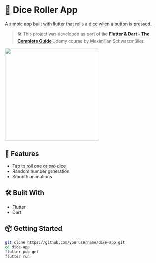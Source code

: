 # 🎲 Dice Roller App

A simple app built with flutter that rolls a dice when a button is pressed.

> 🛠 This project was developed as part of the **[Flutter & Dart - The Complete Guide](https://www.udemy.com/course/flutter-dart-the-complete-guide/)** Udemy course by Maximilian Schwarzmüller.
> 
<img src="https://github.com/user-attachments/assets/e911233d-47ff-49e1-bfa1-509b5bef7cca" width="300">

## 🚀 Features
- Tap to roll one or two dice
- Random number generation
- Smooth animations

## 🛠 Built With
- Flutter
- Dart

## 📦 Getting Started

```bash
git clone https://github.com/yourusername/dice-app.git
cd dice-app
flutter pub get
flutter run
